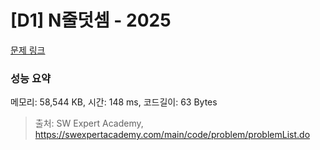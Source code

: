 # [D1] N줄덧셈 - 2025 

[문제 링크](https://swexpertacademy.com/main/code/problem/problemDetail.do?contestProbId=AV5QFZtaAscDFAUq) 

### 성능 요약

메모리: 58,544 KB, 시간: 148 ms, 코드길이: 63 Bytes



> 출처: SW Expert Academy, https://swexpertacademy.com/main/code/problem/problemList.do